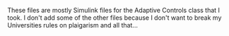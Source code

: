 These files are mostly Simulink files for the Adaptive Controls class that I took.
I don't add some of the other files because I don't want to break my Universities rules on plaigarism and all that...
